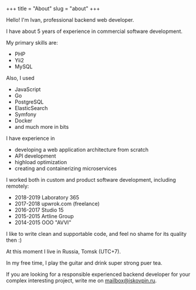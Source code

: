 +++
title = "About"
slug = "about"
+++

Hello! I'm Ivan, professional backend web developer.

I have about 5 years of experience in commercial software development.

My primary skills are:

* PHP
* Yii2
* MySQL

Also, I used

* JavaScript 
* Go 
* PostgreSQL 
* ElasticSearch 
* Symfony 
* Docker
* and much more in bits

I have experience in

* developing a web application architecture from scratch
* API development
* highload optimization
* creating and containerizing microservices

I worked both in custom and product software development, including remotely:

* 2018-2019 Laboratory 365
* 2017-2018 upwrok.com (freelance)
* 2016-2017 Studio 15
* 2015-2015 Artline Group
* 2014-2015 OOO "AVVI"

I like to write clean and supportable code, and feel no shame for its quality then :)

At this moment I live in Russia, Tomsk (UTC+7).

In my free time, I play the guitar and drink super strong puer tea.

If you are looking for a responsible experienced backend developer for your complex interesting project,
write me on [mailbox@iskovpin.ru](mailto:mailbox@iskovpin.ru).
